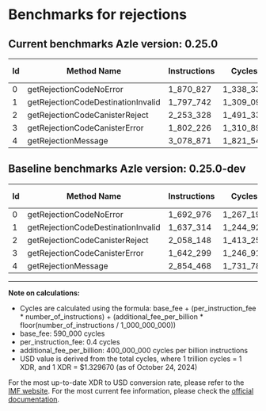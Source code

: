 # Benchmarks for rejections

## Current benchmarks Azle version: 0.25.0

| Id  | Method Name                        | Instructions | Cycles    | USD           | USD/Million Calls | Change                            |
| --- | ---------------------------------- | ------------ | --------- | ------------- | ----------------- | --------------------------------- |
| 0   | getRejectionCodeNoError            | 1_870_827    | 1_338_330 | $0.0000017795 | $1.77             | <font color="red">+177_851</font> |
| 1   | getRejectionCodeDestinationInvalid | 1_797_742    | 1_309_096 | $0.0000017407 | $1.74             | <font color="red">+160_428</font> |
| 2   | getRejectionCodeCanisterReject     | 2_253_328    | 1_491_331 | $0.0000019830 | $1.98             | <font color="red">+195_180</font> |
| 3   | getRejectionCodeCanisterError      | 1_802_226    | 1_310_890 | $0.0000017431 | $1.74             | <font color="red">+159_927</font> |
| 4   | getRejectionMessage                | 3_078_871    | 1_821_548 | $0.0000024221 | $2.42             | <font color="red">+224_403</font> |

## Baseline benchmarks Azle version: 0.25.0-dev

| Id  | Method Name                        | Instructions | Cycles    | USD           | USD/Million Calls |
| --- | ---------------------------------- | ------------ | --------- | ------------- | ----------------- |
| 0   | getRejectionCodeNoError            | 1_692_976    | 1_267_190 | $0.0000016849 | $1.68             |
| 1   | getRejectionCodeDestinationInvalid | 1_637_314    | 1_244_925 | $0.0000016553 | $1.65             |
| 2   | getRejectionCodeCanisterReject     | 2_058_148    | 1_413_259 | $0.0000018792 | $1.87             |
| 3   | getRejectionCodeCanisterError      | 1_642_299    | 1_246_919 | $0.0000016580 | $1.65             |
| 4   | getRejectionMessage                | 2_854_468    | 1_731_787 | $0.0000023027 | $2.30             |

---

**Note on calculations:**

- Cycles are calculated using the formula: base_fee + (per_instruction_fee \* number_of_instructions) + (additional_fee_per_billion \* floor(number_of_instructions / 1_000_000_000))
- base_fee: 590_000 cycles
- per_instruction_fee: 0.4 cycles
- additional_fee_per_billion: 400_000_000 cycles per billion instructions
- USD value is derived from the total cycles, where 1 trillion cycles = 1 XDR, and 1 XDR = $1.329670 (as of October 24, 2024)

For the most up-to-date XDR to USD conversion rate, please refer to the [IMF website](https://www.imf.org/external/np/fin/data/rms_sdrv.aspx).
For the most current fee information, please check the [official documentation](https://internetcomputer.org/docs/current/developer-docs/gas-cost#execution).
